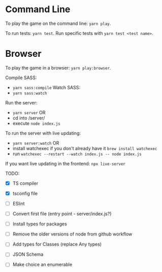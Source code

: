 # Command Line

To play the game on the command line: `yarn play`.

To run tests: `yarn test`.
Run specific tests with `yarn test <test name>`.

# Browser

To play the game in a browser: `yarn play:browser`.

Compile SASS:

- `yarn sass:compile`
  Watch SASS:
- `yarn sass:watch`

Run the server:

- `yarn server`
  OR
- cd into /server/
- execute `node index.js`

To run the server with live updating:

- `yarn server:watch`
  OR
- install watchexec if you don't already have it `brew install watchexec`
- run `watchexec --restart --watch index.js -- node index.js`

If you want live updating in the frontend:
`npx live-server`

TODO:

- [x] TS compiler
- [x] tsconfig file
- [ ] ESlint
- [ ] Convert first file (entry point - server/index.js?)
- [ ] Install types for packages
- [ ] Remove the older versions of node from github workflow

- [ ] Add types for Classes (replace Any types)
- [ ] JSON Schema
- [ ] Make choice an enumerable
